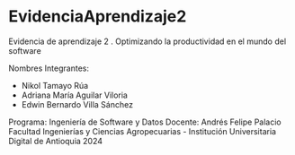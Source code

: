 # EvidenciaAprendizaje2
Evidencia de aprendizaje 2 . Optimizando la productividad en el mundo del software

Nombres Integrantes:
- Nikol Tamayo Rúa
- Adriana María Aguilar Viloria
- Edwin Bernardo Villa Sánchez

Programa: Ingeniería de Software y Datos
Docente: Andrés Felipe Palacio
Facultad Ingenierías y Ciencias Agropecuarias - Institución Universitaria Digital de Antioquia 2024
